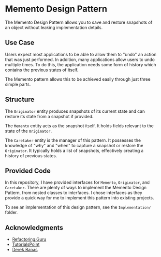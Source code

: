 # Memento Design Pattern

The Memento Design Pattern allows you to save and restore snapshots of an object without leaking implementation details.

## Use Case

Users expect most applications to be able to allow them to "undo" an action that was just performed.
In addition, many applications allow users to undo multiple times.
To do this, the application needs some form of history which contains the previous states of itself.

The Memento pattern allows this to be achieved easily through just three simple parts.

## Structure

The `Originator` entity produces snapshots of its current state and can restore its state from a snapshot if provided.

The `Memento` entity acts as the snapshot itself.
It holds fields relevant to the state of the `Originator`.

The `Caretaker` entity is the manager of this pattern.
It possesses the knowledge of "why" and "when" to capture a snapshot or restore the `Originator`.
It typically holds a list of snapshots, effectively creating a history of previous states.

## Provided Code

In this repository, I have provided interfaces for `Memento`, `Originator`, and `Caretaker`.
There are plenty of ways to implement the Memento Design Pattern, from nested classes to interfaces.
I chose interfaces as they provide a quick way for me to implement this pattern into existing projects.

To see an implementation of this design pattern, see the `Implementation/` folder.

## Acknowledgments

- [Refactoring.Guru](https://refactoring.guru/design-patterns/memento)
- [TutorialsPoint](https://www.tutorialspoint.com/design_pattern/memento_pattern.htm)
- [Derek Banas](https://www.youtube.com/watch?v=jOnxYT8Iaoo)
